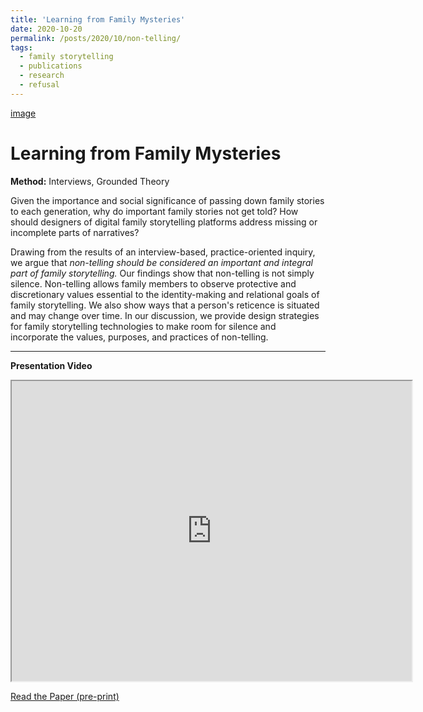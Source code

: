 ```yaml
---
title: 'Learning from Family Mysteries'
date: 2020-10-20
permalink: /posts/2020/10/non-telling/
tags:
  - family storytelling
  - publications
  - research
  - refusal
---
```

[image](/images/storytellr_bernard_palomera_2018.jpg)

Learning from Family Mysteries
==============================

**Method:** Interviews, Grounded Theory

Given the importance and social significance of passing down family stories to each generation, why do important family stories not get told? How should designers of digital family storytelling platforms address missing or incomplete parts of narratives?

Drawing from the results of an interview-based, practice-oriented inquiry, we argue that *non-telling should be considered an important and integral part of family storytelling.* Our findings show that non-telling is not simply silence. Non-telling allows family members to observe protective and discretionary values essential to the identity-making and relational goals of family storytelling. We also show ways that a person's reticence is situated and may change over time. In our discussion, we provide design strategies for family storytelling technologies to make room for silence and incorporate the values, purposes, and practices of non-telling.

---------------------

**Presentation Video**
<iframe src="https://drive.google.com/file/d/1HJRMw0ueYq5GP0BUJ7aUUHAHYBFahJV-/preview" width="640" height="480"><p>Intro video</p></iframe>

[Read the Paper (pre-print)](_files/jjones_CSCW20_Family_Mysteries_preprint.pdf)

